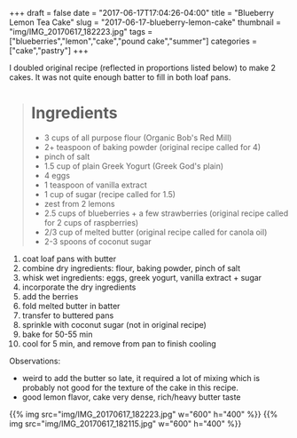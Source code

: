 +++
draft = false
date = "2017-06-17T17:04:26-04:00"
title = "Blueberry Lemon Tea Cake"
slug = "2017-06-17-blueberry-lemon-cake"
thumbnail = "img/IMG_20170617_182223.jpg"
tags = ["blueberries","lemon","cake","pound cake","summer"]
categories = ["cake","pastry"]
+++

I doubled original recipe (reflected in proportions listed below) to make 2 cakes. It was not quite enough batter to fill in both loaf pans.

> # Ingredients
>
> * 3 cups of all purpose flour (Organic Bob's Red Mill)
> * 2+ teaspoon of baking powder (original recipe called for 4)
> * pinch of salt
> * 1.5 cup of plain Greek Yogurt (Greek God's plain)
> * 4 eggs
> * 1 teaspoon of vanilla extract
> * 1 cup of sugar (recipe called for 1.5)
> * zest from 2 lemons
> * 2.5 cups of blueberries + a few strawberries (original recipe called for 2 cups of raspberries)
> * 2/3 cup of melted butter (original recipe called for canola oil)
> * 2-3 spoons of coconut sugar


1. coat loaf pans with butter
2. combine dry ingredients: flour, baking powder, pinch of salt
3. whisk wet ingredients: eggs, greek yogurt, vanilla extract + sugar
4. incorporate the dry ingredients
5. add the berries
6. fold melted butter in batter
6. transfer to buttered pans
7. sprinkle with coconut sugar (not in original recipe)
7. bake for 50-55 min
8. cool for 5 min, and remove from pan to finish cooling

Observations:

* weird to add the butter so late, it required a lot of mixing which is probably not good for the texture of the cake in this recipe.
* good lemon flavor, cake very dense, rich/heavy butter taste

{{% img src="img/IMG_20170617_182223.jpg" w="600" h="400" %}}
{{% img src="img/IMG_20170617_182115.jpg" w="600" h="400" %}}
